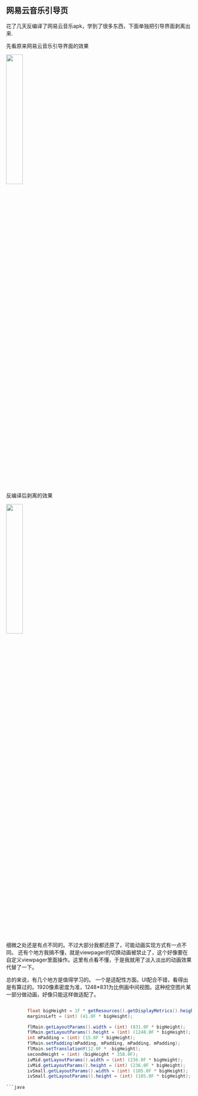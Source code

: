 ## 网易云音乐引导页

花了几天反编译了网易云音乐apk，学到了很多东西，下面单独把引导界面剥离出来.

先看原来网易云音乐引导界面的效果

<img src="https://github.com/OrandNotCN/NeteaseMusicGuide/blob/master/gif/1.gif" width="30%" height="30%"/>

反编译后剥离的效果

<img src="https://github.com/OrandNotCN/NeteaseMusicGuide/blob/master/gif/2.gif" width="30%" height="30%"/>

细微之处还是有点不同的。不过大部分我都还原了，可能动画实现方式有一点不同。
还有个地方我搞不懂，就是viewpager的切换动画被禁止了，这个好像要在自定义viewpager里面操作。这里有点看不懂，于是我就用了淡入淡出的动画效果代替了一下。

总的来说，有几个地方是值得学习的。
一个是适配性方面。UI配合不错，看得出是有算过的。1920像素密度为准，1248*831为比例画中间视图。这种挖空图片某一部分做动画，好像只能这样做适配了。

```java

        float bigHeight = 1F * getResources().getDisplayMetrics().heightPixels / 1920.0F;
        marginsLeft = (int) (41.0F * bigHeight);

        flMain.getLayoutParams().width = (int) (831.0F * bigHeight);
        flMain.getLayoutParams().height = (int) (1248.0F * bigHeight);
        int mPadding = (int) (15.0F * bigHeight);
        flMain.setPadding(mPadding, mPadding, mPadding, mPadding);
        flMain.setTranslationY(12.0F * -bigHeight);
        secondHeight = (int) (bigHeight * 358.0F);
        ivMid.getLayoutParams().width = (int) (236.0F * bigHeight);
        ivMid.getLayoutParams().height = (int) (236.0F * bigHeight);
        ivSmall.getLayoutParams().width = (int) (105.0F * bigHeight);
        ivSmall.getLayoutParams().height = (int) (105.0F * bigHeight);
        
```java
